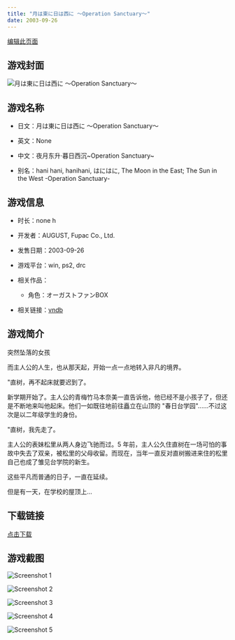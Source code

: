 ```yaml
---
title: "月は東に日は西に ～Operation Sanctuary～"
date: 2003-09-26
---
```

[编辑此页面](https://github.com/ACG-3/ADV3-source/blob/main/source/_posts/games/%E6%9C%88%E3%81%AF%E6%9D%B1%E3%81%AB%E6%97%A5%E3%81%AF%E8%A5%BF%E3%81%AB%20%EF%BD%9EOperation%20Sanctuary%EF%BD%9E.md)

## 游戏封面

![月は東に日は西に ～Operation Sanctuary～](https%3A//pan.timero.xyz/onedrive/img_lib_001/%E6%9C%88%E3%81%AF%E6%9D%B1%E3%81%AB%E6%97%A5%E3%81%AF%E8%A5%BF%E3%81%AB%20%EF%BD%9EOperation%20Sanctuary%EF%BD%9E_cover.avif)


## 游戏名称

- 日文：月は東に日は西に ～Operation Sanctuary～
- 英文：None
- 中文：夜月东升·暮日西沉~Operation Sanctuary~

- 别名：hani hani, hanihani, はにはに, The Moon in the East; The Sun in the West -Operation Sanctuary-


## 游戏信息

- 时长：none h
- 开发者：AUGUST, Fupac Co., Ltd.
- 发售日期：2003-09-26
- 游戏平台：win, ps2, drc
- 相关作品：
   - 角色：オーガストファンBOX

- 相关链接：[vndb](https://vndb.org/v80)


## 游戏简介

突然坠落的女孩

而主人公的人生，也从那天起，开始一点一点地转入非凡的境界。

"直树，再不起床就要迟到了。

新学期开始了。主人公的青梅竹马本奈美一直告诉他，他已经不是小孩子了，但还是不断地来叫他起床。他们一如既往地前往矗立在山顶的 "春日台学园"......不过这次是以二年级学生的身份。

"直树，我先走了。

主人公的表妹松里从两人身边飞驰而过。5 年前，主人公久住直树在一场可怕的事故中失去了双亲，被松里的父母收留。而现在，当年一直反对直树搬进来住的松里自己也成了雏见台学院的新生。

这些平凡而普通的日子，一直在延续。

但是有一天，在学校的屋顶上...




## 下载链接

[点击下载](https://pan.timero.xyz/onedrive/adv_lib_001/%E6%9C%88%E3%81%AF%E6%9D%B1%E3%81%AB%E6%97%A5%E3%81%AF%E8%A5%BF%E3%81%AB%20%EF%BD%9EOperation%20Sanctuary%EF%BD%9E)


## 游戏截图


![Screenshot 1](https%3A//pan.timero.xyz/onedrive/img_lib_001/%E6%9C%88%E3%81%AF%E6%9D%B1%E3%81%AB%E6%97%A5%E3%81%AF%E8%A5%BF%E3%81%AB%20%EF%BD%9EOperation%20Sanctuary%EF%BD%9E_Screenshot_1.avif)

![Screenshot 2](https%3A//pan.timero.xyz/onedrive/img_lib_001/%E6%9C%88%E3%81%AF%E6%9D%B1%E3%81%AB%E6%97%A5%E3%81%AF%E8%A5%BF%E3%81%AB%20%EF%BD%9EOperation%20Sanctuary%EF%BD%9E_Screenshot_2.avif)

![Screenshot 3](https%3A//pan.timero.xyz/onedrive/img_lib_001/%E6%9C%88%E3%81%AF%E6%9D%B1%E3%81%AB%E6%97%A5%E3%81%AF%E8%A5%BF%E3%81%AB%20%EF%BD%9EOperation%20Sanctuary%EF%BD%9E_Screenshot_3.avif)

![Screenshot 4](https%3A//pan.timero.xyz/onedrive/img_lib_001/%E6%9C%88%E3%81%AF%E6%9D%B1%E3%81%AB%E6%97%A5%E3%81%AF%E8%A5%BF%E3%81%AB%20%EF%BD%9EOperation%20Sanctuary%EF%BD%9E_Screenshot_4.avif)

![Screenshot 5](https%3A//pan.timero.xyz/onedrive/img_lib_001/%E6%9C%88%E3%81%AF%E6%9D%B1%E3%81%AB%E6%97%A5%E3%81%AF%E8%A5%BF%E3%81%AB%20%EF%BD%9EOperation%20Sanctuary%EF%BD%9E_Screenshot_5.avif)

